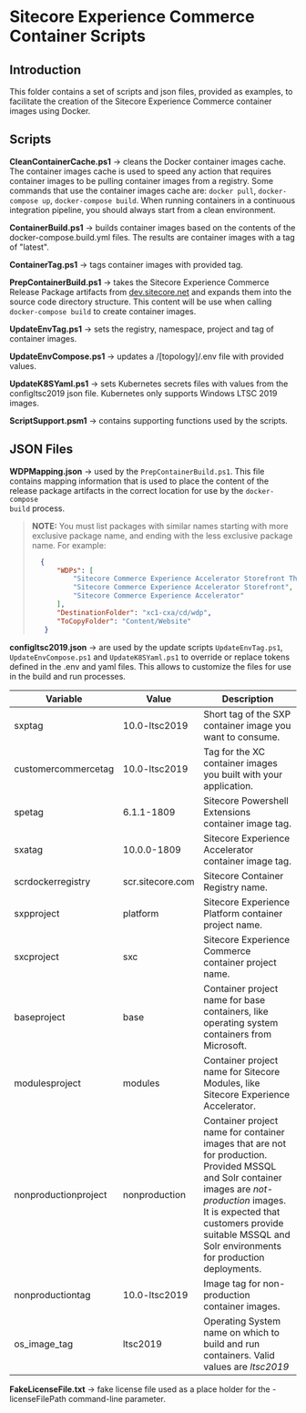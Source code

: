 # Sitecore Experience Commerce Container Scripts

## Introduction

This folder contains a set of scripts and json files, provided as examples, to facilitate the creation of the Sitecore Experience Commerce container images using Docker.

## Scripts

**CleanContainerCache.ps1** -> cleans the Docker container images cache. The container images cache is used to speed any action that requires container images to be pulling container images from a registry. Some commands that use the container images cache are: <code>docker pull</code>, <code>docker-compose up</code>, <code>docker-compose build</code>. When running containers in a continuous integration pipeline, you should always start from a clean environment.

**ContainerBuild.ps1** -> builds container images based on the contents of the docker-compose.build.yml files. The results are container images with a tag of "latest".

**ContainerTag.ps1** -> tags container images with provided tag.

**PrepContainerBuild.ps1** -> takes the Sitecore Experience Commerce Release Package artifacts from [dev.sitecore.net](https://dev.sitecore.net) and expands them into the source code directory structure. This content will be use when calling <code>docker-compose build</code> to create container images.

**UpdateEnvTag.ps1** -> sets the registry, namespace, project and tag of container images.

**UpdateEnvCompose.ps1** -> updates a /[topology]/.env file with provided values.

**UpdateK8SYaml.ps1** -> sets Kubernetes secrets files with values from the configltsc2019 json file. Kubernetes only supports Windows LTSC 2019 images.

**ScriptSupport.psm1** -> contains supporting functions used by the scripts.

## JSON Files

**WDPMapping.json** -> used by the <code>PrepContainerBuild.ps1</code>. This file contains mapping information that is used to place the content of the release package artifacts in the correct location for use by the <code>docker-compose build</code> process. 
>**NOTE:** You must list packages with similar names starting with more exclusive package name, and ending with the less exclusive package name. For example: 
> ```JSON
>   {
>       "WDPs": [
>           "Sitecore Commerce Experience Accelerator Storefront Themes",
>           "Sitecore Commerce Experience Accelerator Storefront",
>           "Sitecore Commerce Experience Accelerator"
>       ],
>       "DestinationFolder": "xc1-cxa/cd/wdp",
>       "ToCopyFolder": "Content/Website"
>    }
> ```

**configltsc2019.json** -> are used by the update scripts <code>UpdateEnvTag.ps1</code>, <code>UpdateEnvCompose.ps1</code> and <code>UpdateK8SYaml.ps1</code> to override or replace tokens defined in the .env and yaml files. This allows to customize the files for use in the build and run processes.

| Variable        | Value                       | Description                                                  |
| --------------- | --------------------------- | -------------------------------------------------------------|
| sxptag | 10.0-ltsc2019 | Short tag of the SXP container image you want to consume. |
| customercommercetag | 10.0-ltsc2019 | Tag for the XC container images you built with your application. |
| spetag | 6.1.1-1809 | Sitecore Powershell Extensions container image tag. |
| sxatag | 10.0.0-1809 | Sitecore Experience Accelerator container image tag. |
| scrdockerregistry | scr.sitecore.com | Sitecore Container Registry name. |
| sxpproject | platform | Sitecore Experience Platform container project name. |
| sxcproject | sxc | Sitecore Experience Commerce container project name. |
| baseproject | base | Container project name for base containers, like operating system containers from Microsoft. |
| modulesproject | modules | Container project name for Sitecore Modules, like Sitecore Experience Accelerator. |
| nonproductionproject | nonproduction | Container project name for container images that are not for production. Provided MSSQL and Solr container images are *not-production* images. It is expected that customers provide suitable MSSQL and Solr environments for production deployments. |
| nonproductiontag | 10.0-ltsc2019 | Image tag for non-production container images. |
| os_image_tag | ltsc2019 | Operating System name on which to build and run containers. Valid values are *ltsc2019* |

**FakeLicenseFile.txt** -> fake license file used as a place holder for the -licenseFilePath command-line parameter.
